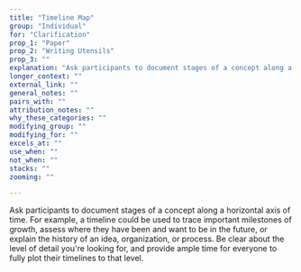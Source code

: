 ```yaml
---
title: "Timeline Map"
group: "Individual"
for: "Clarification"
prop_1: "Paper"
prop_2: "Writing Utensils"
prop_3: ""
explanation: "Ask participants to document stages of a concept along a horizontal axis of time. For example, a timeline could be used to trace important milestones of growth, assess where they have been and want to be in the future, or explain the history of an idea, organization, or process. Be clear about the level of detail you\'re looking for, and provide ample time for everyone to fully plot their timelines to that level."
longer_context: ""
external_link: ""
general_notes: ""
pairs_with: ""
attribution_notes: ""
why_these_categories: ""
modifying_group: ""
modifying_for: ""
excels_at: ""
use_when: ""
not_when: ""
stacks: ""
zooming: ""

---
```


Ask participants to document stages of a concept along a horizontal axis of time. For example, a timeline could be used to trace important milestones of growth, assess where they have been and want to be in the future, or explain the history of an idea, organization, or process. Be clear about the level of detail you're looking for, and provide ample time for everyone to fully plot their timelines to that level.

